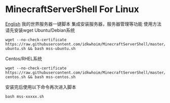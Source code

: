 # MinecraftServerShell For Linux
[English](./english.md)
我的世界服务器一键脚本 集成安装服务器，服务器管理等功能
使用方法
请先安装wget
Ubuntu/Debian系统
```
wget --no-check-certificate https://raw.githubusercontent.com/idkwhoim/MinecraftServerShell/master/mss-ubuntu.sh && bash mss-ubuntu.sh
```
Centos/RHEL系统
```
wget --no-check-certificate https://raw.githubusercontent.com/idkwhoim/MinecraftServerShell/master/mss-centos.sh && bash mss-centos.sh
```
安装完后使用以下命令再次进入脚本
```
bash mss-xxxxx.sh
```
